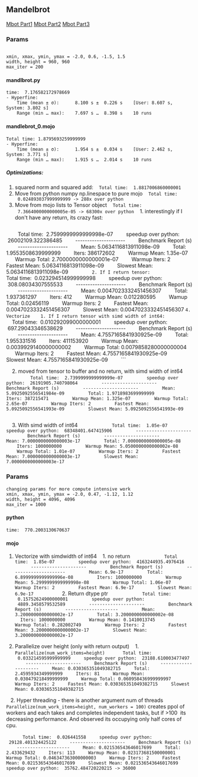 ## Mandelbrot

[Mbot Part1](https://www.modular.com/blog/how-mojo-gets-a-35-000x-speedup-over-python-part-1)
[Mbot Part2](https://www.modular.com/blog/how-mojo-gets-a-35-000x-speedup-over-python-part-2)
[Mbot Part3](https://www.modular.com/blog/mojo-a-journey-to-68-000x-speedup-over-python-part-3)
### Params

```

xmin, xmax, ymin, ymax = -2.0, 0.6, -1.5, 1.5
width, height = 960, 960
max_iter = 200
```

#### mandlbrot.py
```
time:  7.176582172978669
- Hyperfine:
    Time (mean ± σ):      8.100 s ±  0.226 s    [User: 8.607 s, System: 3.802 s]
    Range (min … max):    7.697 s …  8.398 s    10 runs
```

#### mandlebrot_0.mojo

```
Total time: 1.8795693259999999
- Hyperfine:
    Time (mean ± σ):      1.954 s ±  0.034 s    [User: 2.462 s, System: 3.771 s]
    Range (min … max):    1.915 s …  2.014 s    10 runs
```


##### Optimizations:
1. squared norm and squared add:
   `Total time:  1.8817006860000001`
2. Move from python numpy np.linespace to pure mojo
   `Total time:  0.024893037999999999 -> 288x over python`
3. Move from mojo lists to Tensor object
   `Total time:  7.3664000000000005e-05 -> 68300x over python`
   1. interestingly if I don't have any return, its crazy fast:
	```
        Total time:  2.7599999999999998e-07
        speedup over python:  26002109.322386485
        ---------------------
        Benchmark Report (s)
        ---------------------
        Mean: 5.0634116813911098e-09
        Total: 1.9553508639999999
        Iters: 386172602
        Warmup Mean: 1.35e-07
        Warmup Total: 2.7000000000000001e-07
        Warmup Iters: 2
        Fastest Mean: 5.0634116813911098e-09
        Slowest Mean: 5.0634116813911098e-09
        ```
    2. If I return tensor:
        ```
        Total time:  0.023294514999999998
        speedup over python:  308.08034307555533
        ---------------------
        Benchmark Report (s)
        ---------------------
        Mean: 0.0047023332451456307
        Total: 1.937361297
        Iters: 412
        Warmup Mean: 0.012280595
        Wamup Total: 0.02456119
        Warmup Iters: 2
        Fastest Mean: 0.0047023332451456307
        Slowest Mean: 0.0047023332451456307
	```
4. Vectorize
   1. If I return tensor with simd width of int64:
        ```
        Total time:  0.010292099000000001
        speedup over python:  697.29043346538629
        ---------------------
        Benchmark Report (s)
        ---------------------
        Mean: 4.7557165841930925e-09
        Total: 1.955331516
        Iters: 411153920
        Warmup Mean: 0.0039929140000000002
        Warmup Total: 0.0079858280000000004
        Warmup Iters: 2
        Fastest Mean: 4.7557165841930925e-09
        Slowest Mean: 4.7557165841930925e-09
        ```

    2. moved from tensor to buffer and no return, with simd width of int64
        ```
        Total time:  2.7399999999999999e-07
        speedup over python:  26191905.740798064
        ---------------------
        Benchmark Report (s)
        ---------------------
        Mean: 5.0925092556541984e-09
        Total: 1.9718983699999999
        Iters: 387215471
        Warmup Mean: 1.325e-07
        Warmup Total: 2.65e-07
        Warmup Iters: 2
        Fastest Mean: 5.0925092556541993e-09
        Slowest Mean: 5.0925092556541993e-09
        ```

    3. With simd width of int64
        ```
        Total time:  1.05e-07
        speedup over python:  68348401.647415906
        ---------------------
        Benchmark Report (s)
        ---------------------
        Mean: 7.0000000000000003e-17
        Total: 7.0000000000000005e-08
        Iters: 1000000000
        Warmup Mean: 5.0500000000000002e-08
        Warmup Total: 1.01e-07
        Warmup Iters: 2
        Fastest Mean: 7.0000000000000003e-17
        Slowest Mean: 7.0000000000000003e-17
        ```

### Params

```
changing params for more compute intensive work
xmin, xmax, ymin, ymax = -2.0, 0.47, -1.12, 1.12
width, height = 4096, 4096
max_iter = 1000
```
#### python
`time:  770.2003130670637`
#### mojo
1. Vectorize with simdwidth of int64
   1. no return
        ```
        Total time:  1.85e-07
        speedup over python:  4163244935.4976416
        ---------------------
        Benchmark Report (s)
        ---------------------
        Mean: 6.9e-17
        Total: 6.8999999999999996e-08
        Iters: 1000000000
        Warmup Mean: 5.2999999999999998e-08
        Warmup Total: 1.06e-07
        Warmup Iters: 2
        Fastest Mean: 6.9e-17
        Slowest Mean: 6.9e-17
        ```
    2. Return dtype ptr
        ```
        Total time:  0.15752624900000001
        speedup over python:  4889.3458579532589
        ---------------------
        Benchmark Report (s)
        --------------------
        Mean: 3.2000000000000002e-17
        Total: 3.2000000000000002e-08
        Iters: 1000000000
        Warmup Mean: 0.1410013745
        Warmup Total: 0.282002749
        Warmup Iters: 2
        Fastest Mean: 3.2000000000000002e-17
        Slowest Mean: 3.2000000000000002e-17
        ```

  
2. Parallelize over height (only with return output)
   1. `Parallelize(num_work_items=height)`
    ```
    Total time:  0.033214595999999999
    speedup over python:  23188.610003477497
    ---------------------
    Benchmark Report (s)
    ---------------------
    Mean: 0.030365351049382715
    Total: 2.4595934349999999
    Iters: 81
    Warmup Mean: 0.030479218499999999
    Warmup Total: 0.060958436999999997
    Warmup Iters: 2
    Fastest Mean: 0.030365351049382715
    Slowest Mean: 0.030365351049382715
    ```

   2. Hyper threading - there is another argument num of threads `Parallelize(num_work_items=height, num_workers = 100)` creates ppol of workers and each takes and completes independent tasks, but if >100  its decreasing performance. And observed its occupying only half cores of cpu.

    ```
    Total time:  0.026441558
    speedup over python:  29128.401324425122
    ---------------------
    Benchmark Report (s)
    --------------------
    Mean: 0.021536543646017699
    Total: 2.433629432
    Iters: 113
    Warmup Mean: 0.023173681500000001
    Warmup Total: 0.046347363000000003
    Warmup Iters: 2
    Fastest Mean: 0.021536543646017699
    Slowest Mean: 0.021536543646017699
    speedup over python:  35762.484720220215 -> 36000
    ```